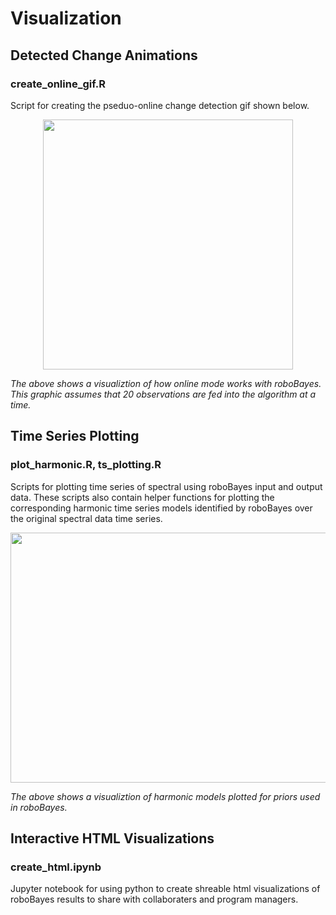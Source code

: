 # Visualization
## Detected Change Animations
### create_online_gif.R
Script for creating the pseduo-online change detection gif shown below. 

<p align="center">
  <img width="400" height="400" src="https://github.com/jen-abrahamson/MUTATED/assets/86742376/7a27b88c-95b6-4579-ade0-4daca4fd9d30">
  
  *The above shows a visualiztion of how online mode works with roboBayes. This graphic assumes that 20 observations are fed into the algorithm at a time.*
</p>

## Time Series Plotting
### plot_harmonic.R, ts_plotting.R
Scripts for plotting time series of spectral using roboBayes input and output data. These scripts also contain helper functions for plotting the 
corresponding harmonic time series models identified by roboBayes over the original spectral data time series.


<p align="center">
  <img width="700" height="400" src="https://github.com/jen-abrahamson/MUTATED/assets/86742376/98d9f9fa-7f3a-4697-af9a-9e1b67741a6d">
  
  *The above shows a visualiztion of harmonic models plotted for priors used in roboBayes.*
</p>


## Interactive HTML Visualizations
### create_html.ipynb
Jupyter notebook for using python to create shreable html visualizations of roboBayes results to share with collaboraters and program managers.
